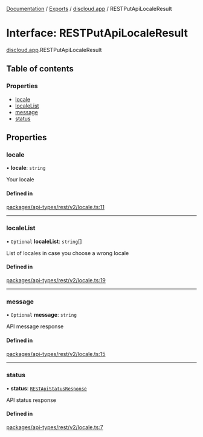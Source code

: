[Documentation](../README.md) / [Exports](../modules.md) / [discloud.app](../modules/discloud_app.md) / RESTPutApiLocaleResult

# Interface: RESTPutApiLocaleResult

[discloud.app](../modules/discloud_app.md).RESTPutApiLocaleResult

## Table of contents

### Properties

- [locale](discloud_app.RESTPutApiLocaleResult.md#locale)
- [localeList](discloud_app.RESTPutApiLocaleResult.md#localelist)
- [message](discloud_app.RESTPutApiLocaleResult.md#message)
- [status](discloud_app.RESTPutApiLocaleResult.md#status)

## Properties

### locale

• **locale**: `string`

Your locale

#### Defined in

[packages/api-types/rest/v2/locale.ts:11](https://github.com/discloud/discloud.app/blob/ee3bbd2/packages/api-types/rest/v2/locale.ts#L11)

___

### localeList

• `Optional` **localeList**: `string`[]

List of locales in case you choose a wrong locale

#### Defined in

[packages/api-types/rest/v2/locale.ts:19](https://github.com/discloud/discloud.app/blob/ee3bbd2/packages/api-types/rest/v2/locale.ts#L19)

___

### message

• `Optional` **message**: `string`

API message response

#### Defined in

[packages/api-types/rest/v2/locale.ts:15](https://github.com/discloud/discloud.app/blob/ee3bbd2/packages/api-types/rest/v2/locale.ts#L15)

___

### status

• **status**: [`RESTApiStatusResponse`](../modules/discloud_app.md#restapistatusresponse)

API status response

#### Defined in

[packages/api-types/rest/v2/locale.ts:7](https://github.com/discloud/discloud.app/blob/ee3bbd2/packages/api-types/rest/v2/locale.ts#L7)
